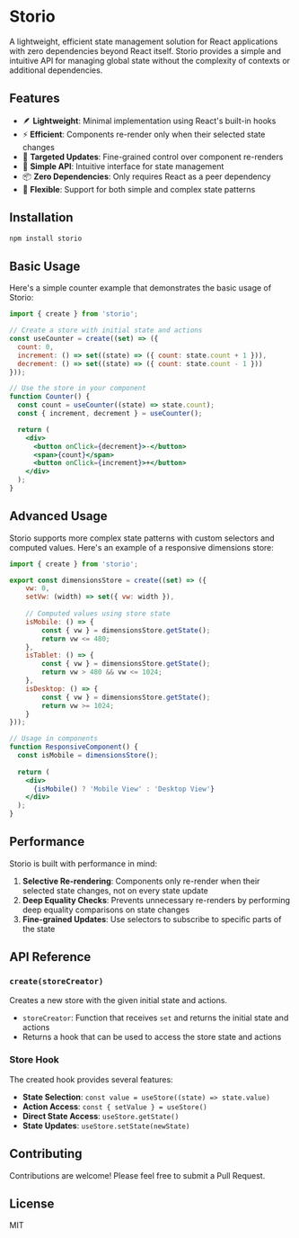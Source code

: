 # Storio

A lightweight, efficient state management solution for React applications with zero dependencies beyond React itself. Storio provides a simple and intuitive API for managing global state without the complexity of contexts or additional dependencies.

## Features

- 🪶 **Lightweight**: Minimal implementation using React's built-in hooks
- ⚡ **Efficient**: Components re-render only when their selected state changes
- 🎯 **Targeted Updates**: Fine-grained control over component re-renders
- 🔄 **Simple API**: Intuitive interface for state management
- 📦 **Zero Dependencies**: Only requires React as a peer dependency
- 🎨 **Flexible**: Support for both simple and complex state patterns

## Installation

```bash
npm install storio
```

## Basic Usage

Here's a simple counter example that demonstrates the basic usage of Storio:

```jsx
import { create } from 'storio';

// Create a store with initial state and actions
const useCounter = create((set) => ({
  count: 0,
  increment: () => set((state) => ({ count: state.count + 1 })),
  decrement: () => set((state) => ({ count: state.count - 1 }))
}));

// Use the store in your component
function Counter() {
  const count = useCounter((state) => state.count);
  const { increment, decrement } = useCounter();

  return (
    <div>
      <button onClick={decrement}>-</button>
      <span>{count}</span>
      <button onClick={increment}>+</button>
    </div>
  );
}
```

## Advanced Usage

Storio supports more complex state patterns with custom selectors and computed values. Here's an example of a responsive dimensions store:

```jsx
import { create } from 'storio';

export const dimensionsStore = create((set) => ({
    vw: 0,
    setVw: (width) => set({ vw: width }),
    
    // Computed values using store state
    isMobile: () => {
        const { vw } = dimensionsStore.getState();
        return vw <= 480;
    },
    isTablet: () => {
        const { vw } = dimensionsStore.getState();
        return vw > 480 && vw <= 1024;
    },
    isDesktop: () => {
        const { vw } = dimensionsStore.getState();
        return vw >= 1024;
    }
}));

// Usage in components
function ResponsiveComponent() {
  const isMobile = dimensionsStore();
  
  return (
    <div>
      {isMobile() ? 'Mobile View' : 'Desktop View'}
    </div>
  );
}
```

## Performance

Storio is built with performance in mind:

1. **Selective Re-rendering**: Components only re-render when their selected state changes, not on every state update
2. **Deep Equality Checks**: Prevents unnecessary re-renders by performing deep equality comparisons on state changes
3. **Fine-grained Updates**: Use selectors to subscribe to specific parts of the state

## API Reference

### `create(storeCreator)`

Creates a new store with the given initial state and actions.

- `storeCreator`: Function that receives `set` and returns the initial state and actions
- Returns a hook that can be used to access the store state and actions

### Store Hook

The created hook provides several features:

- **State Selection**: `const value = useStore((state) => state.value)`
- **Action Access**: `const { setValue } = useStore()`
- **Direct State Access**: `useStore.getState()`
- **State Updates**: `useStore.setState(newState)`

## Contributing

Contributions are welcome! Please feel free to submit a Pull Request.

## License

MIT